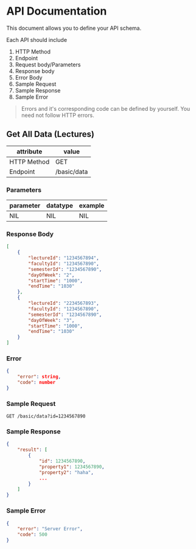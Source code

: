 # API Documentation

This document allows you to define your API schema.

Each API should include

1. HTTP Method
2. Endpoint
3. Request body/Parameters
4. Response body
5. Error Body
6. Sample Request
7. Sample Response
8. Sample Error

> Errors and it's corresponding code can be defined by yourself. You need not follow HTTP errors.

## Get All Data (Lectures)

| attribute   | value       |
| ----------- | ----------- |
| HTTP Method | GET         |
| Endpoint    | /basic/data |

### Parameters

| parameter | datatype        | example   |
| --------- | --------------- | --------- |
| NIL       | NIL             | NIL       |

### Response Body

```json
[
    {
        "lectureId": "1234567894",
        "facultyId": "1234567890",
        "semesterId": "1234567890",
        "dayOfWeek": "2",
        "startTime": "1000",
        "endTime": "1030"
    },
    {
        "lectureId": "2234567893",
        "facultyId": "1234567890",
        "semesterId": "1234567890",
        "dayOfWeek": "3",
        "startTime": "1000",
        "endTime": "1030"
    }
]
```

### Error

```json
{
	"error": string,
	"code": number
}
```

### Sample Request

```http
GET /basic/data?id=1234567890
```

### Sample Response

```json
{
    "result": [
        {
            "id": 1234567890,
            "property1": 1234567890,
            "property2": "haha",
            ...
        }
    ]
}
```

### Sample Error

```json
{
	"error": "Server Error",
	"code": 500
}
```
